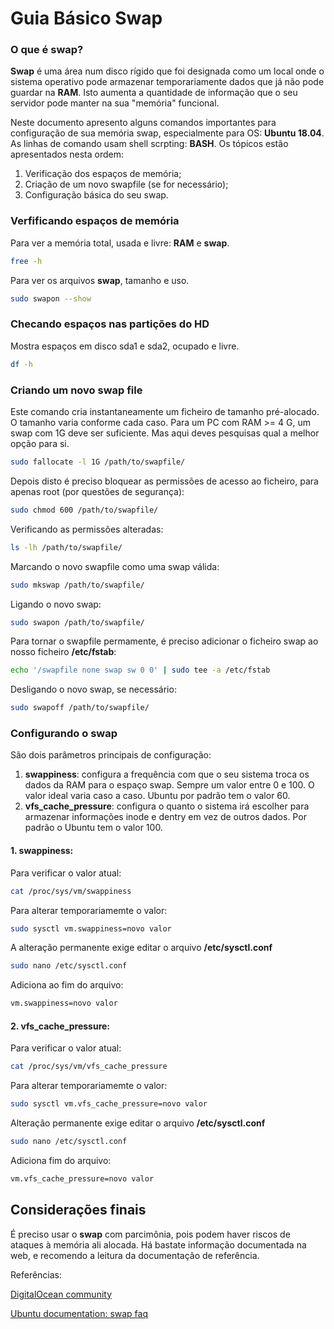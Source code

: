 Guia Básico Swap
================
### O que é swap? ###
**Swap** é uma área num disco rígido que foi designada como um local 
onde o sistema operativo pode armazenar temporariamente dados que
já não pode guardar na **RAM**. Isto aumenta a quantidade de informação
que o seu servidor pode manter na sua "memória" funcional.

Neste documento apresento alguns comandos importantes para configuração
de sua memória swap, especialmente para OS: **Ubuntu 18.04**.
As linhas de comando usam shell scrpting: **BASH**.
Os tópicos estão apresentados nesta ordem:

1. Verificação dos espaços de memória;
2. Criação de um novo swapfile (se for necessário);
3. Configuração básica do seu swap.

### Verfificando espaços de memória ###
Para ver a memória total, usada e livre: **RAM** e **swap**.
```sh
free -h
```
Para ver os arquivos **swap**, tamanho e uso.
```sh
sudo swapon --show
```
### Checando espaços nas partições do HD ###
Mostra espaços em disco sda1 e sda2, ocupado e livre.
```sh
df -h
```
### Criando um novo swap file ###
Este comando cria instantaneamente um ficheiro de tamanho pré-alocado.
O tamanho varia conforme cada caso. Para um PC com RAM >= 4 G,
um swap com 1G deve ser suficiente. Mas aqui deves pesquisas qual 
a melhor opção para si.
```sh
sudo fallocate -l 1G /path/to/swapfile/
```
Depois disto é preciso bloquear as permissões de acesso ao ficheiro, 
para apenas root (por questões de segurança):
```sh
sudo chmod 600 /path/to/swapfile/
```
Verificando as permissões alteradas:
```sh
ls -lh /path/to/swapfile/
```
Marcando o novo swapfile como uma swap válida:
```sh
sudo mkswap /path/to/swapfile/
```
Ligando o novo swap:
```sh
sudo swapon /path/to/swapfile/
```
Para tornar o swapfile permamente, é preciso adicionar o 
ficheiro swap ao nosso ficheiro **/etc/fstab**:
```sh
echo '/swapfile none swap sw 0 0' | sudo tee -a /etc/fstab
```
Desligando o novo swap, se necessário:
```sh
sudo swapoff /path/to/swapfile/
```
### Configurando o swap ###

São dois parâmetros principais de configuração:

1. **swappiness**: configura a frequência com que o seu sistema
troca os dados da RAM para o espaço swap. Sempre um valor entre 0 e 100.
O valor ideal varia caso a caso. Ubuntu por padrão tem o valor 60.
2. **vfs_cache_pressure**: configura o quanto o sistema irá escolher
para armazenar informações inode e dentry em vez de outros dados. 
Por padrão o Ubuntu tem o valor 100.

#### 1. swappiness: ####

Para verificar o valor atual:
```sh
cat /proc/sys/vm/swappiness
```
Para alterar temporariamemte o valor:
```sh
sudo sysctl vm.swappiness=novo valor
```
A alteração permanente exige editar o arquivo **/etc/sysctl.conf**
```sh
sudo nano /etc/sysctl.conf
```
Adiciona ao fim do arquivo: 
```sh
vm.swappiness=novo valor
```

#### 2. vfs_cache_pressure: ####

Para verificar o valor atual:
```sh
cat /proc/sys/vm/vfs_cache_pressure
```
Para alterar temporariamemte o valor:
```sh
sudo sysctl vm.vfs_cache_pressure=novo valor
```
Alteração permanente exige editar o arquivo **/etc/sysctl.conf**
```sh
sudo nano /etc/sysctl.conf
```
Adiciona fim do arquivo: 
```sh
vm.vfs_cache_pressure=novo valor
```
## Considerações finais ##

É preciso usar o **swap** com parcimônia, pois podem haver riscos
de ataques à memória ali alocada. Há bastate informação documentada
na web, e recomendo a leitura da documentação de referência.

Referências:

[DigitalOcean community](https://www.digitalocean.com/community/tutorials/how-to-add-swap-space-on-ubuntu-16-04)

[Ubuntu documentation: swap faq](https://help.ubuntu.com/community/SwapFaq#What_is_swap.3F)
